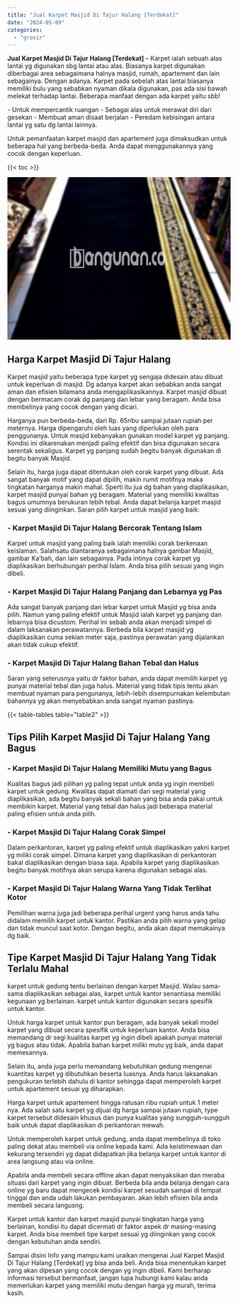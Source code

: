 ```yaml
---
title: "Jual Karpet Masjid Di Tajur Halang [Terdekat]"
date: "2024-05-09"
categories: 
  - "grosir"
---
```


**Jual Karpet Masjid Di Tajur Halang \[Terdekat\]** – Karpet ialah sebuah alas lantai yg digunakan sbg lantai atau alas. Biasanya karpet digunakan diberbagai area sebagaimana halnya masjid, rumah, apartement dan lain sebagainya. Dengan adanya. Karpet pada sebelah atas lantai biasanya memiliki bulu yang sebabkan nyaman dikala digunakan, pas ada sisi bawah melekat terhadap lantai. Beberapa manfaat dengan ada karpet yaitu sbb!

\- Untuk mempercantik ruangan - Sebagai alas untuk merawat diri dari gesekan - Membuat aman disaat berjalan - Peredam kebisingan antara lantai yg satu dg lantai lainnya.

Untuk pemanfaatan karpet masjid dan apartement juga dimaksudkan untuk beberapa hal yang berbeda-beda. Anda dapat menggunakannya yang cocok dengan keperluan.

{{< toc >}}

![Jual Karpet Masjid Di Tajur Halang [Terdekat]](/images/grosir-karpet-murah-78.png)

## Harga Karpet Masjid Di Tajur Halang

Karpet masjid yaitu beberapa type karpet yg sengaja didesain atau dibuat untuk keperluan di masjid. Dg adanya karpet akan sebabkan anda sangat aman dan efisien bilamana anda mengaplikasikannya. Karpet masjid dibuat dengan bermacam corak dg panjang dan lebar yang beragam. Anda bisa membelinya yang cocok dengan yang dicari.

Harganya pun berbeda-beda, dari Rp. 65ribu sampai jutaan rupiah per meternya. Harga dipengaruhi oleh luas yang diperlukan oleh para penggunanya. Untuk masjid kebanyakan gunakan model karpet yg panjang. Kondisi ini dikarenakan menjadi paling efektif dan bisa digunakan secara serentak sekaligus. Karpet yg panjang sudah begitu banyak digunakan di begitu banyak Masjid.

Selain itu, harga juga dapat ditentukan oleh corak karpet yang dibuat. Ada sangat banyak motif yang dapat dipilih, makin rumit motifnya maka tingkatan harganya makin mahal. Sperti itu jua dg bahan yang diaplikasikan, karpet masjid punyai bahan yg beragam. Material yang memiliki kwalitas bagus umumnya berukuran lebih tebal. Anda dapat belanja karpet masjid sesuai yang diinginkan. Saran pilih karpet untuk masjid yang baik:

### \- Karpet Masjid Di Tajur Halang Bercorak Tentang Islam

Karpet untuk masjid yang paling baik ialah memiliki corak berkenaan keislaman. Salahsatu diantaranya sebagaimana halnya gambar Masjid, gambar Ka’bah, dan lain sebagainya. Pada intinya corak karpet yg diaplikasikan berhubungan perihal Islam. Anda bisa pilih sesuai yang ingin dibeli.

### \- Karpet Masjid Di Tajur Halang Panjang dan Lebarnya yg Pas

Ada sangat banyak panjang dan lebar karpet untuk Masjid yg bisa anda pilih. Namun yang paling efektif untuk Masjid ialah karpet yg panjang dan lebarnya bisa dicustom. Perihal ini sebab anda akan menjadi simpel di dalam laksanakan perawatannya. Berbeda bila karpet masjid yg diaplikasikan cuma sekian meter saja, pastinya perawatan yang dijalankan akan tidak cukup efektif.

### \- Karpet Masjid Di Tajur Halang Bahan Tebal dan Halus

Saran yang seterusnya yaitu dr faktor bahan, anda dapat memilih karpet yg punyai material tebal dan juga halus. Material yang tidak tipis tentu akan membuat nyaman para pengunanya, lebih-lebih disempurnakan kelembutan bahannya yg akan menyebabkan anda sangat nyaman pastinya.

{{< table-tables table="table2" >}}

## Tips Pilih Karpet Masjid Di Tajur Halang Yang Bagus

### \- Karpet Masjid Di Tajur Halang Memiliki Mutu yang Bagus

Kualitas bagus jadi pilihan yg paling tepat untuk anda yg ingin membeli karpet untuk gedung. Kwalitas dapat diamati dari segi material yang diaplikasikan, ada begitu banyak sekali bahan yang bisa anda pakai untuk membikin karpet. Material yang tebal dan halus jadi beberapa material paling efisien untuk anda pilih.

### \- Karpet Masjid Di Tajur Halang Corak Simpel

Dalam perkantoran, karpet yg paling efektif untuk diaplikasikan yakni karpet yg miliki corak simpel. Dimana karpet yang diaplikasikan di perkantoran bakal diaplikasikan dengan biasa saja. Apabila karpet yang diaplikasikan begitu banyak motifnya akan serupa karena digunakan sebagai alas.

### \- Karpet Masjid Di Tajur Halang Warna Yang Tidak Terlihat Kotor

Pemilihan warna juga jadi beberapa perihal urgent yang harus anda tahu didalam memilih karpet untuk kantor. Pastikan anda pilih warna yang gelap dan tidak muncul saat kotor. Dengan begitu, anda akan dapat memakainya dg baik.

## Tipe Karpet Masjid Di Tajur Halang Yang Tidak Terlalu Mahal

karpet untuk gedung tentu berlainan dengan karpet Masjid. Walau sama-sama diaplikasikan sebagai alas, karpet untuk kantor senantiasa memiliki kegunaan yg berlainan. karpet untuk kantor digunakan secara spesifik untuk kantor.

Untuk harga karpet untuk kantor pun beragam, ada banyak sekali model karpet yang dibuat secara spesifik untuk keperluan kantor. Anda bisa memandang dr segi kualitas karpet yg ingin dibeli apakah punyai material yg bagus atau tidak. Apabila bahan karpet miliki mutu yg baik, anda dapat memesannya.

Selain itu, anda juga perlu memandang kebutuhkan gedung mengenai kuantitas karpet yg dibutuhkan beserta luasnya. Anda harus laksanakan pengukuran terlebih dahulu di kantor sehingga dapat memperoleh karpet untuk apartement sesuai yg diharapkan.

Harga karpet untuk apartement hingga ratusan ribu rupiah untuk 1 meter nya. Ada salah satu karpet yg dijual dg harga sampai jutaan rupiah, type karpet tersebut didesain khusus dan punya kualitas yang sungguh-sungguh baik untuk dapat diaplikasikan di perkantoran mewah.

Untuk memperoleh karpet untuk gedung, anda dapat membelinya di toko paling dekat atau membeli via online kepada kami. Ada keistimewaan dan kekurang tersendiri yg dapat didapatkan jika belanja karpet untuk kantor di area langsung atau via online.

Apabila anda membeli secara offline akan dapat menyaksikan dan meraba situasi dari karpet yang ingin dibuat. Berbeda bila anda belanja dengan cara online yg baru dapat mengecek kondisi karpet sesudah sampai di tempat tinggal dan anda udah lakukan pembayaran. akan lebih efisien bila anda membeli secara langusng.

Karpet untuk kantor dan karpet masjid punyai tingkatan harga yang berlainan, kondisi itu dapat dicermati dr faktor aspek dr masing-masing karpet. Anda bisa membeli tipe karpet sesuai yg diinginkan yang cocok dengan kebutuhan anda sendiri.

Sampai disini Info yang mampu kami uraikan mengenai Jual Karpet Masjid Di Tajur Halang \[Terdekat\] yg bisa anda beli. Anda bisa menentukan karpet yang akan dipesan yang cocok dengan yg ingin dibeli. Kami berharap informasi tersebut bermanfaat, jangan lupa hubungi kami kalau anda memerlukan karpet yang memiliki mutu dengan harga yg murah, terima kasih.
